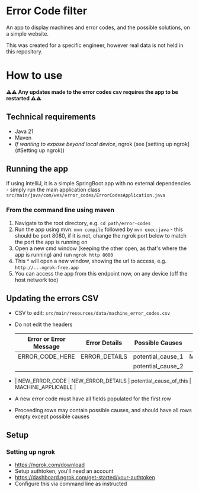 # Error Code filter 
An app to display machines and error codes, and the possible solutions, on a simple website.

This was created for a specific engineer, however real data is not held in this repository. 

# How to use
**⚠️⚠️ Any updates made to the error codes csv requires the app to be restarted ⚠️⚠️** 

## Technical requirements
- Java 21
- Maven
- _If wanting to expose beyond local device_, ngrok (see [setting up ngrok](#Setting up ngrok))

## Running the app
If using intelliJ, it is a simple SpringBoot app with no external dependencies - simply run the main application class `src/main/java/com/wes/error_codes/ErrorCodesApplication.java`
### From the command line using maven
1. Navigate to the root directory, e.g. `cd path/error-codes`
2. Run the app using mvn: `mvn compile` followed by `mvn exec:java` - this should be port 8080, if it is not, change the ngrok port below to match the port the app is running on
3. Open a new cmd window (keeping the other open, as that's where the app is running) and run `ngrok http 8080`
4. This ^ will open a new window, showing the url to access, e.g. `http://...ngrok-free.app`
5. You can access the app from this endpoint now, on any device (off the host network too)

## Updating the errors CSV 
- CSV to edit: `src/main/resources/data/machine_error_codes.csv`
- Do not edit the headers

  | Error or Error Message | Error Details      | Possible Causes         | Machine            |
  |------------------------|--------------------|-------------------------|--------------------|
  | ERROR_CODE_HERE        | ERROR_DETAILS      | potential_cause_1       | MACHINE_APPLICABLE |
  |                        |                    | potential_cause_2       |                    |
- | NEW_ERROR_CODE         | NEW_ERROR_DETAILS  | potential_cause_of_this | MACHINE_APPLICABLE |

- A new error code must have all fields populated for the first row
- Proceeding rows may contain possible causes, and should have all rows empty except possible causes

## Setup
### Setting up ngrok 
- https://ngrok.com/download 
- Setup authtoken, you'll need an account 
- https://dashboard.ngrok.com/get-started/your-authtoken 
- Configure this via command line as instructed
